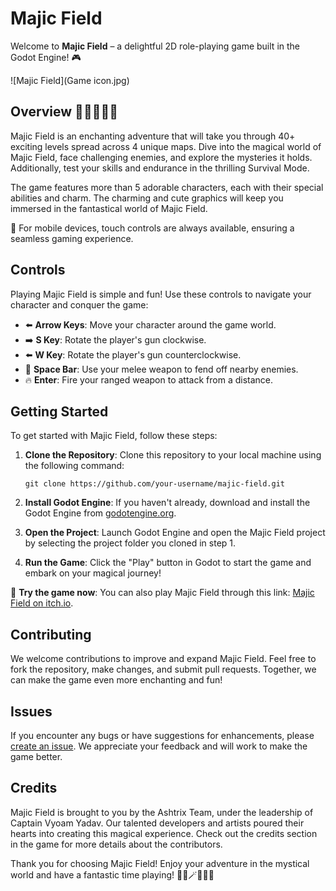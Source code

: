 # Majic Field

Welcome to **Majic Field** – a delightful 2D role-playing game built in the Godot Engine! 🎮

![Majic Field](Game icon.jpg)

## Overview 🌟🏰👾🧙‍♀️

Majic Field is an enchanting adventure that will take you through 40+ exciting levels spread across 4 unique maps. Dive into the magical world of Majic Field, face challenging enemies, and explore the mysteries it holds. Additionally, test your skills and endurance in the thrilling Survival Mode.

The game features more than 5 adorable characters, each with their special abilities and charm. The charming and cute graphics will keep you immersed in the fantastical world of Majic Field.

📱 For mobile devices, touch controls are always available, ensuring a seamless gaming experience.

## Controls

Playing Majic Field is simple and fun! Use these controls to navigate your character and conquer the game:

- ⬅️ **Arrow Keys**: Move your character around the game world.
- ➡️ **S Key**: Rotate the player's gun clockwise.
- ⬅️ **W Key**: Rotate the player's gun counterclockwise.
- 👊 **Space Bar**: Use your melee weapon to fend off nearby enemies.
- 🔥 **Enter**: Fire your ranged weapon to attack from a distance.

## Getting Started

To get started with Majic Field, follow these steps:

1. **Clone the Repository**: Clone this repository to your local machine using the following command:
   ```
   git clone https://github.com/your-username/majic-field.git
   ```

2. **Install Godot Engine**: If you haven't already, download and install the Godot Engine from [godotengine.org](https://godotengine.org/download).

3. **Open the Project**: Launch Godot Engine and open the Majic Field project by selecting the project folder you cloned in step 1.

4. **Run the Game**: Click the "Play" button in Godot to start the game and embark on your magical journey!

🔗 **Try the game now**: You can also play Majic Field through this link: [Majic Field on itch.io](https://astrixgame.itch.io/magic-field).

## Contributing

We welcome contributions to improve and expand Majic Field. Feel free to fork the repository, make changes, and submit pull requests. Together, we can make the game even more enchanting and fun!

## Issues

If you encounter any bugs or have suggestions for enhancements, please [create an issue](https://github.com/your-username/majic-field/issues). We appreciate your feedback and will work to make the game better.

## Credits

Majic Field is brought to you by the Ashtrix Team, under the leadership of Captain Vyoam Yadav. Our talented developers and artists poured their hearts into creating this magical experience. Check out the credits section in the game for more details about the contributors.

Thank you for choosing Majic Field! Enjoy your adventure in the mystical world and have a fantastic time playing! 🌟✨🪄🧙‍♀️🎉
